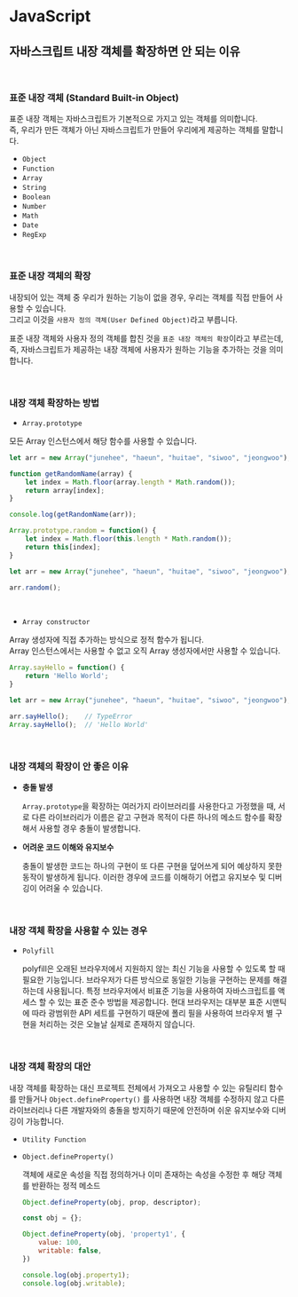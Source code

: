 # JavaScript
## 자바스크립트 내장 객체를 확장하면 안 되는 이유

<br />

### 표준 내장 객체 (Standard Built-in Object)

표준 내장 객체는 자바스크립트가 기본적으로 가지고 있는 객체를 의미합니다.<br />
즉, 우리가 만든 객체가 아닌 자바스크립트가 만들어 우리에게 제공하는 객체를 말합니다.

- `Object`
- `Function`
- `Array`
- `String`
- `Boolean`
- `Number`
- `Math`
- `Date`
- `RegExp`

<br />

### 표준 내장 객체의 확장

내장되어 있는 객체 중 우리가 원하는 기능이 없을 경우, 우리는 객체를 직접 만들어 사용할 수 있습니다.<br />
그리고 이것을 `사용자 정의 객체(User Defined Object)`라고 부릅니다.

표준 내장 객체와 사용자 정의 객체를 합친 것을 `표준 내장 객체의 확장`이라고 부르는데,<br />
즉, 자바스크립트가 제공하는 내장 객체에 사용자가 원하는 기능을 추가하는 것을 의미합니다.

<br />

### 내장 객체 확장하는 방법

- `Array.prototype`

모든 Array 인스턴스에서 해당 함수를 사용할 수 있습니다.

```jsx
let arr = new Array("junehee", "haeun", "huitae", "siwoo", "jeongwoo");

function getRandomName(array) {
	let index = Math.floor(array.length * Math.random());
	return array[index];
}

console.log(getRandomName(arr));
```

```jsx
Array.prototype.random = function() {
	let index = Math.floor(this.length * Math.random());
	return this[index];
}
```

```jsx
let arr = new Array("junehee", "haeun", "huitae", "siwoo", "jeongwoo");

arr.random();
```

<br />

- `Array constructor`

Array 생성자에 직접 추가하는 방식으로 정적 함수가 됩니다.<br />
Array 인스턴스에서는 사용할 수 없고 오직 Array 생성자에서만 사용할 수 있습니다.

```jsx
Array.sayHello = function() {
	return 'Hello World';
}
```

```jsx
let arr = new Array("junehee", "haeun", "huitae", "siwoo", "jeongwoo");

arr.sayHello();    // TypeError
Array.sayHello();  // 'Hello World'
```

<br />

### 내장 객체의 확장이 안 좋은 이유

- **충돌 발생**
    
    `Array.prototype`을 확장하는 여러가지 라이브러리를 사용한다고 가정했을 때, 서로 다른 라이브러리가 이름은 같고 구현과 목적이 다른 하나의 메소드 함수를 확장해서 사용할 경우 충돌이 발생합니다.
    
- **어려운 코드 이해와 유지보수**
    
    충돌이 발생한 코드는 하나의 구현이 또 다른 구현을 덮어쓰게 되어 예상하지 못한 동작이 발생하게 됩니다. 이러한 경우에 코드를 이해하기 어렵고 유지보수 및 디버깅이 어려울 수 있습니다.
    
<br />

### 내장 객체 확장을 사용할 수 있는 경우

- `Polyfill`
    
    polyfill은 오래된 브라우저에서 지원하지 않는 최신 기능을 사용할 수 있도록 할 때 필요한 기능입니다. 
    브라우저가 다른 방식으로 동일한 기능을 구현하는 문제를 해결하는데 사용됩니다.
    특정 브라우저에서 비표준 기능을 사용하여 자바스크립트를 액세스 할 수 있는 표준 준수 방법을 제공합니다. 현대 브라우저는 대부분 표준 시맨틱에 따라 광범위한 API 세트를 구현하기 때문에 폴리 필을 사용하여 브라우저 별 구현을 처리하는 것은 오늘날 실제로 존재하지 않습니다.

<br />

### 내장 객체 확장의 대안
내장 객체를 확장하는 대신 프로젝트 전체에서 가져오고 사용할 수 있는 유틸리티 함수를 만들거나 `Object.defineProperty()` 를 사용하면 내장 객체를 수정하지 않고 다른 라이브러리나 다른 개발자와의 충돌을 방지하기 때문에 안전하며 쉬운 유지보수와 디버깅이 가능합니다.

- `Utility Function`
- `Object.defineProperty()`
    
    객체에 새로운 속성을 직접 정의하거나 이미 존재하는 속성을 수정한 후 해당 객체를 반환하는 정적 메소드
    
    ```jsx
    Object.defineProperty(obj, prop, descriptor);
    ```
    
    ```jsx
    const obj = {};
    
    Object.defineProperty(obj, 'property1', {
    	value: 100,
    	writable: false,
    })
    
    console.log(obj.property1);
    console.log(obj.writable);
    ```
    


